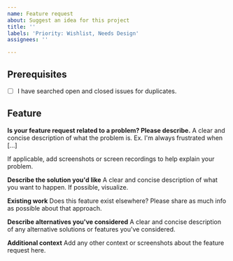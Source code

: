 ```yaml
---
name: Feature request
about: Suggest an idea for this project
title: ''
labels: 'Priority: Wishlist, Needs Design'
assignees: ''

---
```


<!--
By filing an Issue, you are expected to comply with the elementary code of conduct: https://elementary.io/code-of-conduct

Please note that this tracker is only for bugs and feature requests. Please try these locations if you have a question or comment:

  https://elementaryos.stackexchange.com/
  https://www.reddit.com/r/elementaryos/

Please read and follow these tips:
https://elementary.io/docs/code/reference#proposing-design-changes

Lastly, be sure to preview your issue before saving. Thanks!
-->

## Prerequisites
- [ ] I have searched open and closed issues for duplicates.

## Feature
**Is your feature request related to a problem? Please describe.**
A clear and concise description of what the problem is. Ex. I'm always frustrated when [...]

If applicable, add screenshots or screen recordings to help explain your problem.

**Describe the solution you'd like**
A clear and concise description of what you want to happen. If possible, visualize.

**Existing work**
Does this feature exist elsewhere? Please share as much info as possible about that approach.

**Describe alternatives you've considered**
A clear and concise description of any alternative solutions or features you've considered.

**Additional context**
Add any other context or screenshots about the feature request here.
